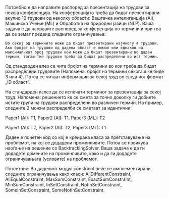 Потребно е да направите распоред за презентација на трудови за некоја конференција. На конференцијата треба да бидат презентирани вкупно 10 трудови од неколку области: Вештачка интелигенција (AI), Машинско Учење (ML) и Обработка на природни јазици (NLP). Ваша задача е да направите распоред за конференција по термини и при тоа да се земат предвид следните ограничувања:

    Во секој од термините може да бидат презентирани најмногу 4 трудови.
    Ако бројот на трудови од дадена област е помал или еднаков на максималниот број трудови кои може да бидат презентирани во даден термин, тогаш тие трудови треба да бидат распределени во ист термин.

Од стандарден влез се чита бројот на термини во кои треба да бидат распределени трудовите (Напомена: бројот на термини секогаш ќе биде 3 или 4). Потоа се читаат информации за секој труд во следниот формат „ID област“.

На стандарден излез да се испечати терминот за презентација за секој труд. Напомена: решението ќе се смета за точно доколку ги добиете истите групи на трудови распределени во различен термин. На пример, следните 2 можни распределби се сметаат за идентични:

Paper1 (AI): T1, Paper2 (AI): T1, Paper3 (ML): T2

Paper1 (AI): T2, Paper2 (AI): T2, Paper3 (ML): T1

Даден е почетен код со кој е креирана класа за претставување на проблемот, на кој се додадени променливите. Потоа се повикува наоѓање на решение со BacktrackingSolver. Ваша задача е да ги додадете домените на променливите, како и да ги додадете ограничувањата (условите) на проблемот.


Потсетник: Во дадениот модул constraint веќе се имплементирани следните ограничувања како класи: AllDifferentConstraint, AllEqualConstraint, MaxSumConstraint, ExactSumConstraint, MinSumConstraint, InSetConstraint, NotInSetConstraint, SomeInSetConstraint,  SomeNotInSetConstraint.

